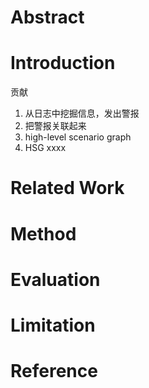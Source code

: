 # Abstract

# Introduction

贡献

1. 从日志中挖掘信息，发出警报
2. 把警报关联起来
3. high-level scenario graph
4. HSG xxxx

# Related Work

# Method

# Evaluation

# Limitation

# Reference
